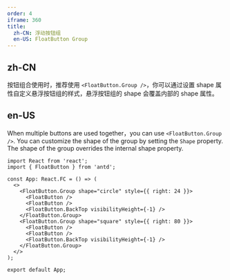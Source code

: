 ```yaml
---
order: 4
iframe: 360
title:
  zh-CN: 浮动按钮组
  en-US: FloatButton Group
---
```


## zh-CN

按钮组合使用时，推荐使用 `<FloatButton.Group />`，你可以通过设置 shape 属性自定义悬浮按钮组的样式，悬浮按钮组的 shape 会覆盖内部的 shape 属性。

## en-US

When multiple buttons are used together，you can use `<FloatButton.Group />`. You can customize the shape of the group by setting the `Shape` property. The shape of the group overrides the internal shape property.

```tsx
import React from 'react';
import { FloatButton } from 'antd';

const App: React.FC = () => (
  <>
    <FloatButton.Group shape="circle" style={{ right: 24 }}>
      <FloatButton />
      <FloatButton />
      <FloatButton.BackTop visibilityHeight={-1} />
    </FloatButton.Group>
    <FloatButton.Group shape="square" style={{ right: 80 }}>
      <FloatButton />
      <FloatButton />
      <FloatButton.BackTop visibilityHeight={-1} />
    </FloatButton.Group>
  </>
);

export default App;
```
